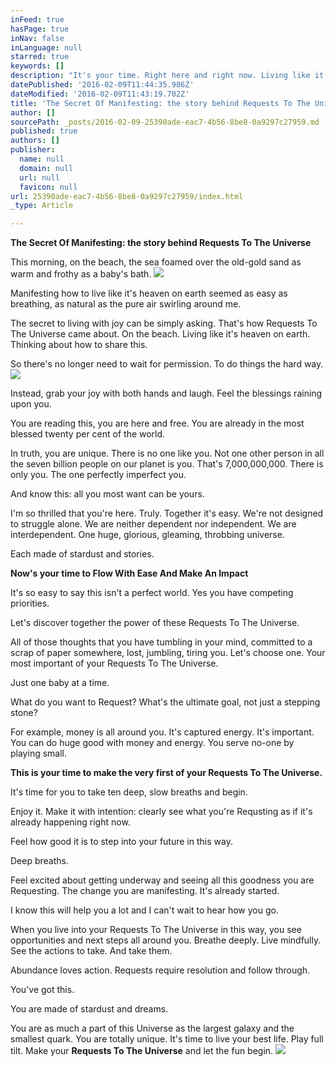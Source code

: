```yaml
---
inFeed: true
hasPage: true
inNav: false
inLanguage: null
starred: true
keywords: []
description: "It's your time. Right here and right now. Living like it's heaven on earth is your possibility. Just decide on your Request To The Universe. One Request. That you're ready for. Which you'll be alert to opportunities appearing, to deliver. For you not anyone else. This is your life. Your story. Your Request To The Universe."
datePublished: '2016-02-09T11:44:35.986Z'
dateModified: '2016-02-09T11:43:19.702Z'
title: 'The Secret Of Manifesting: the story behind Requests To The Universe'
author: []
sourcePath: _posts/2016-02-09-25390ade-eac7-4b56-8be8-0a9297c27959.md
published: true
authors: []
publisher:
  name: null
  domain: null
  url: null
  favicon: null
url: 25390ade-eac7-4b56-8be8-0a9297c27959/index.html
_type: Article

---
```

**The Secret Of Manifesting: the story behind Requests To The Universe**

This morning, on the beach, the sea foamed over the old-gold sand as warm and frothy as a baby's bath.
![](https://the-grid-user-content.s3-us-west-2.amazonaws.com/2b741074-8130-4c8d-bfc8-080899bb1248.jpg)

Manifesting how to live like it's heaven on earth seemed as easy as breathing, as natural as the pure air swirling around me.

The secret to living with joy can be simply asking. That's how Requests To The Universe came about. On the beach. Living like it's heaven on earth. Thinking about how to share this.

So there's no longer need to wait for permission. To do things the hard way.
![](https://the-grid-user-content.s3-us-west-2.amazonaws.com/87b42a14-d9cd-4d5f-bae3-cb69adf79350.jpg)

Instead, grab your joy with both hands and laugh. Feel the blessings raining upon you.

You are reading this, you are here and free. You are already in the most blessed twenty per cent of the world. 

In truth, you are unique. There is no one like you. Not one other person in all the seven billion people on our planet is you. That's 7,000,000,000\. There is only you. The one perfectly imperfect you. 

And know this: all you most want can be yours.

I'm so thrilled that you're here. Truly. Together it's easy. We're not designed to struggle alone. We are neither dependent nor independent. We are interdependent. One huge, glorious, gleaming, throbbing universe. 

Each made of stardust and stories.

**Now's your time to Flow With Ease And Make An Impact**

It's so easy to say this isn't a perfect world. Yes you have competing  priorities. 

Let's discover together the power of these Requests To The Universe.

All of those thoughts that you have tumbling in your mind, committed to a scrap of paper somewhere, lost, jumbling, tiring you. Let's choose one. Your most important of your Requests To The Universe.

Just one baby at a time.

What do you want to Request? What's the ultimate goal, not just a stepping stone?

For example, money is all around you. It's captured energy. It's important. You can do huge good with money and energy. You serve no-one by playing small.

**This is your time to make the very first of your Requests To The Universe.**

It's time for you to take ten deep, slow breaths and begin. 

Enjoy it. Make it with intention: clearly see what you're Requsting as if it's already happening right now.

Feel how good it is to step into your future in this way. 

Deep breaths.

Feel excited about getting underway and seeing all this goodness you are Requesting. The change you are manifesting. It's already started.

I know this will help you a lot and I can't wait to hear how you go.

When you live into your Requests To The Universe in this way, you see opportunities and next steps all around you. Breathe deeply. Live mindfully. See the actions to take. And take them.

Abundance loves action. Requests require resolution and follow through.

You've got this.

You are made of stardust and dreams.

You are as much a part of this Universe as the largest galaxy and the smallest quark. You are totally unique. It's time to live your best life. Play full tilt. Make your **Requests To The Universe** and let the fun begin.
![](https://the-grid-user-content.s3-us-west-2.amazonaws.com/db3c6e71-081b-455a-bd52-9d195e4a96b2.jpg)